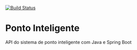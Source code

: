 [![Build Status](https://travis-ci.org/ibmoreno/ponto-inteligente-api.svg?branch=master)](https://travis-ci.org/ibmoreno/ponto-inteligente-api)
# Ponto Inteligente
API do sistema de ponto inteligente com Java e Spring Boot
